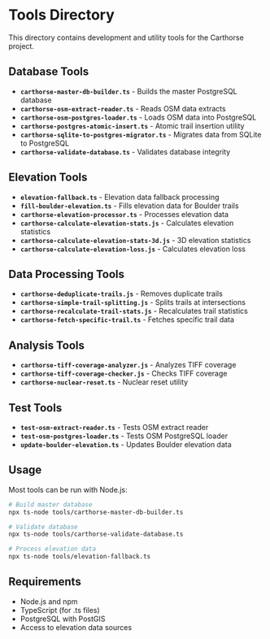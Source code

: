 # Tools Directory

This directory contains development and utility tools for the Carthorse project.

## Database Tools

- **`carthorse-master-db-builder.ts`** - Builds the master PostgreSQL database
- **`carthorse-osm-extract-reader.ts`** - Reads OSM data extracts
- **`carthorse-osm-postgres-loader.ts`** - Loads OSM data into PostgreSQL
- **`carthorse-postgres-atomic-insert.ts`** - Atomic trail insertion utility
- **`carthorse-sqlite-to-postgres-migrator.ts`** - Migrates data from SQLite to PostgreSQL
- **`carthorse-validate-database.ts`** - Validates database integrity

## Elevation Tools

- **`elevation-fallback.ts`** - Elevation data fallback processing
- **`fill-boulder-elevation.ts`** - Fills elevation data for Boulder trails
- **`carthorse-elevation-processor.ts`** - Processes elevation data
- **`carthorse-calculate-elevation-stats.js`** - Calculates elevation statistics
- **`carthorse-calculate-elevation-stats-3d.js`** - 3D elevation statistics
- **`carthorse-calculate-elevation-loss.js`** - Calculates elevation loss

## Data Processing Tools

- **`carthorse-deduplicate-trails.js`** - Removes duplicate trails
- **`carthorse-simple-trail-splitting.js`** - Splits trails at intersections
- **`carthorse-recalculate-trail-stats.js`** - Recalculates trail statistics
- **`carthorse-fetch-specific-trail.ts`** - Fetches specific trail data

## Analysis Tools

- **`carthorse-tiff-coverage-analyzer.js`** - Analyzes TIFF coverage
- **`carthorse-tiff-coverage-checker.js`** - Checks TIFF coverage
- **`carthorse-nuclear-reset.ts`** - Nuclear reset utility

## Test Tools

- **`test-osm-extract-reader.ts`** - Tests OSM extract reader
- **`test-osm-postgres-loader.ts`** - Tests OSM PostgreSQL loader
- **`update-boulder-elevation.ts`** - Updates Boulder elevation data

## Usage

Most tools can be run with Node.js:

```bash
# Build master database
npx ts-node tools/carthorse-master-db-builder.ts

# Validate database
npx ts-node tools/carthorse-validate-database.ts

# Process elevation data
npx ts-node tools/elevation-fallback.ts
```

## Requirements

- Node.js and npm
- TypeScript (for .ts files)
- PostgreSQL with PostGIS
- Access to elevation data sources 